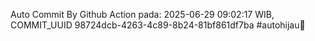 Auto Commit By Github Action pada: 2025-06-29 09:02:17 WIB, COMMIT_UUID 98724dcb-4263-4c89-8b24-81bf861df7ba #autohijau🗿

